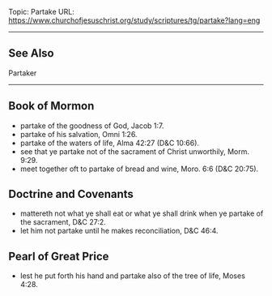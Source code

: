 Topic: Partake
URL: https://www.churchofjesuschrist.org/study/scriptures/tg/partake?lang=eng

---

## See Also

Partaker

---

## Book of Mormon

- partake of the goodness of God, Jacob 1:7.
- partake of his salvation, Omni 1:26.
- partake of the waters of life, Alma 42:27 (D&C 10:66).
- see that ye partake not of the sacrament of Christ unworthily, Morm. 9:29.
- meet together oft to partake of bread and wine, Moro. 6:6 (D&C 20:75).

## Doctrine and Covenants

- mattereth not what ye shall eat or what ye shall drink when ye partake of the sacrament, D&C 27:2.
- let him not partake until he makes reconciliation, D&C 46:4.

## Pearl of Great Price

- lest he put forth his hand and partake also of the tree of life, Moses 4:28.

